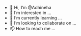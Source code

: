 - 👋 Hi, I’m @Adhineha
- 👀 I’m interested in ...
- 🌱 I’m currently learning ...
- 💞️ I’m looking to collaborate on ...
- 📫 How to reach me ...

<!---
Adhineha/Adhineha is a ✨ special ✨ repository because its `README.md` (this file) appears on your GitHub profile.
You can click the Preview link to take a look at your changes.
--->
